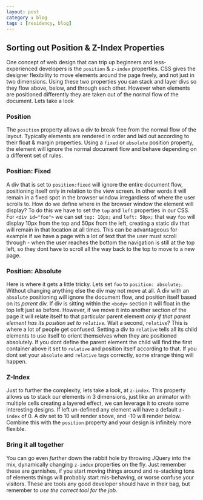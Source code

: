 ```yaml
---
layout: post
category : blog
tags : [residency, blog]
---
```

<article>
  <h2>Sorting out Position &amp; Z-Index Properties</h2>
  <p>One concept of web design that can trip up beginners and less-experienced developers is the <code>position</code> &amp; <code>z-index</code> properties.  CSS gives the designer flexibility to move elements around the page freely, and not just in two dimensions.  Using these two properties you can stack and layer divs so they flow above, below, and through each other. However when elements are positioned differently they are taken out of the normal flow of the document. Lets take a look</p>
  <h3>Position</h3>
  <p>The <code>position</code> property allows a div to break free from the normal flow of the layout. Typically elements are rendered in order and laid out according to their float &amp; margin properties.  Using a <code>fixed</code> or <code>absolute</code> position property, the element will ignore the normal document flow and behave depending on a different set of rules.</p>
  <h3>Position: Fixed</h3>
  <p>A div that is set to <code>position:fixed</code> will ignore the entire document flow, positioning itself only in relation to the view screen.  In other words it will remain in a fixed spot in the browser window irregardless of where the user scrolls to. How do we define where in the browser window the element will display? To do this we have to set the <code>top</code> and <code>left</code> properties in our CSS. For <code>&lt;div id="foo"&gt;</code> we can set <code>top: 10px;</code> and <code>left: 50px;</code> that way <code>foo</code> will display 10px from the top and 50px from the left, creating a static div that will remain in that location at all times. This can be advantageous for example if we have a page with a lot of text that the user must scroll through - when the user reaches the bottom the navigation is still at the top left, so they dont have to scroll all the way back to the top to move to a new page.</p>
  <h3>Position: Absolute</h3>
  <p>Here is where it gets a little tricky. Lets set <code>foo</code> to <code>position: absolute;</code>. Without changing anything else the div may not move at all.  A div with an <code>absolute</code> positioning will ignore the document flow, and position itself based on its <em>parent</em> div.  If div is sitting within the <code>&lt;body&gt;</code> section it will float in the top left just as before.  However, if we move it into another section of the page it will relate itself to that particular parent element <em>only if that parent element has its position set to <code>relative</code>.</em> Wait a second, <code>relative</code>?  This is where a lot of people get confused. Setting a div to <code>relative</code> tells all its child elements to use itself to orient themselves when they are positioned absolutely. If you dont define the parent element the child will find the first container above it set to <code>relative</code> and position itself according to that. If you dont set your <code>absolute</code> and <code>relative</code> tags correctly, some strange thing will happen.</p>
  <h3>Z-Index</h3>
  <p>Just to further the complexity, lets take a look, at <code>z-index</code>.  This property allows us to stack our elements in 3 dimensions, just like an animator with multiple cells creating a layered effect, we can leverage it to create some interesting designs. If left un-defined any element will have a default <code>z-index</code> of 0. A div set to 10 will render above, and -10 will render below.  Combine this with the <code>position</code> property and your design is infinitely more flexible.</p>
  <h3>Bring it all together</h3>
  <p>You can go even <em>further</em> down the rabbit hole by throwing JQuery into the mix, dynamically changing <code>z-index</code> properties on the fly.  Just remember these are garnishes, if you start moving things around and re-stacking tons of elements things will probably start mis-behaving, or worse confuse your visitors. These are tools any good developer should have in their bag, but remember to <em>use the correct tool for the job</em>.</p>
</article>
  
	

